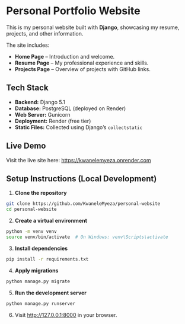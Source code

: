 # Personal Portfolio Website

This is my personal website built with **Django**, showcasing my resume, projects, and other information.  

The site includes:
- **Home Page** – Introduction and welcome.
- **Resume Page** – My professional experience and skills.
- **Projects Page** – Overview of projects with GitHub links.


## Tech Stack

- **Backend:** Django 5.1
- **Database:** PostgreSQL (deployed on Render)
- **Web Server:** Gunicorn
- **Deployment:** Render (free tier)
- **Static Files:** Collected using Django’s `collectstatic`


## Live Demo

Visit the live site here: https://kwanelemyeza.onrender.com


## Setup Instructions (Local Development)

1. **Clone the repository**
```bash
git clone https://github.com/KwaneleMyeza/personal-website
cd personal-website
```

2. **Create a virtual environment**
```bash
python -m venv venv
source venv/bin/activate  # On Windows: venv\Scripts\activate
```

3. **Install dependencies**
```bash
pip install -r requirements.txt
```

4. **Apply migrations**
```bash
python manage.py migrate
```

5. **Run the development server**
```bash
python manage.py runserver
```

6. Visit http://127.0.0.1:8000 in your browser.
